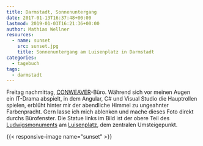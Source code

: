 ```yaml
---
title: Darmstadt, Sonnenuntergang
date: 2017-01-13T16:37:48+00:00
lastmod: 2019-01-03T16:21:36+00:00
author: Mathias Wellner
resources:
  - name: sunset
    src: sunset.jpg
    title: Sonnenuntergang am Luisenplatz in Darmstadt
categories:
  - tagebuch
tags:
  - darmstadt
---
```

Freitag nachmittag, <a href="http://www.conweaver.com" target="_blank">CONWEAVER</a>-Büro. Während sich vor meinen Augen ein IT-Drama abspielt, in dem Angular, C# und Visual Studio die Hauptrollen spielen, erblüht hinter mir der abendliche Himmel zu ungeahnter Farbenpracht. Gern lasse ich mich ablenken und mache dieses Foto direkt durchs Bürofenster. Die Statue links im Bild ist der obere Teil des <a href="https://de.wikipedia.org/wiki/Ludwigsmonument" target="_blank">Ludwigsmonuments</a> am <a href="https://de.wikipedia.org/wiki/Luisenplatz_(Darmstadt)" target="_blank">Luisenplatz</a>, dem zentralen Umsteigepunkt.

<!--more-->

{{< responsive-image name="sunset" >}}